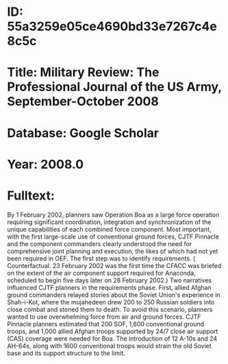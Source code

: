 # ID: 55a3259e05ce4690bd33e7267c4e8c5c
# Title: Military Review: The Professional Journal of the US Army, September-October 2008
# Database: Google Scholar
# Year: 2008.0
# Fulltext:
By 1 February 2002, planners saw Operation Boa as a large force operation requiring significant coordination, integration and synchronization of the unique capabilities of each combined force component.
Most important, with the first large-scale use of conventional ground forces, CJTF Pinnacle and the component commanders clearly understood the need for comprehensive joint planning and execution, the likes of which had not yet been required in OEF.
The first step was to identify requirements. (
Counterfactual.
23 February 2002 was the first time the CFACC was briefed on the extent of the air component support required for Anaconda, scheduled to begin five days later on 28 February 2002.)
 Two narratives influenced CJTF planners in the requirements phase.
First, allied Afghan ground commanders relayed stories about the Soviet Union's experience in Shah-i-Kot, where the mujahedeen drew 200 to 250 Russian soldiers into close combat and stoned them to death.
To avoid this scenario, planners wanted to use overwhelming force from air and ground forces.
CJTF Pinnacle planners estimated that 200 SOF, 1,600 conventional ground troops, and 1,000 allied Afghan troops supported by 24/7 close air support (CAS) coverage were needed for Boa.
The introduction of 12 A-10s and 24 AH-64s, along with 1600 conventional troops would strain the old Soviet base and its support structure to the limit.